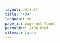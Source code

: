 ```yaml
---
layout: default
title: "404"
language: en
page_id: page-not-found
permalink: /404.html
sitemap: false
---
```


